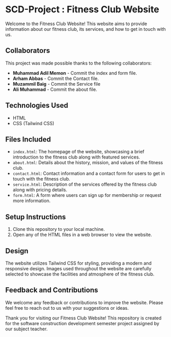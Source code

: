 # SCD-Project : Fitness Club Website

Welcome to the Fitness Club Website! This website aims to provide information about our fitness club, its services, and how to get in touch with us. 

## Collaborators
This project was made possible thanks to the following collaborators:
- **Muhammad Adil Memon** - Commit the index and form file.
- **Arham Abbas** - Commit the Contact file.
- **Muzammil Baig** - Commit the Service file
- **Ali Muhammad** - Commit the about file.

## Technologies Used
- HTML
- CSS (Tailwind CSS)

## Files Included
- `index.html`: The homepage of the website, showcasing a brief introduction to the fitness club along with featured services.
- `about.html`: Details about the history, mission, and values of the fitness club.
- `contact.html`: Contact information and a contact form for users to get in touch with the fitness club.
- `service.html`: Description of the services offered by the fitness club along with pricing details.
- `form.html`: A form where users can sign up for membership or request more information.

## Setup Instructions
1. Clone this repository to your local machine.
2. Open any of the HTML files in a web browser to view the website.

## Design
The website utilizes Tailwind CSS for styling, providing a modern and responsive design. Images used throughout the website are carefully selected to showcase the facilities and atmosphere of the fitness club.

## Feedback and Contributions
We welcome any feedback or contributions to improve the website. Please feel free to reach out to us with your suggestions or ideas.

Thank you for visiting our Fitness Club Website!
This repository is created for the software construction development semester project assigned by our subject teacher.
